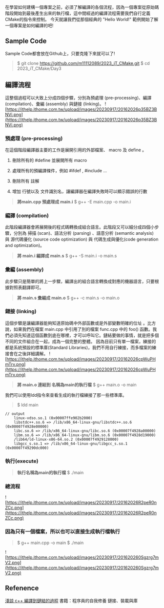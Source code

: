在學習如何建構一個專案之前，必須了解編譯的各個流程，因為一個專案從原始碼階段開始到最後產生出來的執行檔，這中間經過的編譯流程需要我們自行定義CMake的指令來控制。
今天就讓我們從那個經典的 "Hello World!" 範例開始了解一個專案是如何編譯的吧!
## Sample Code
Sample Code都會放在Github上，只要克隆下來就可以了!
> $ git clone https://github.com/m11112089/2023_iT_CMake.git
> $ cd 2023_iT_CMake/Day3
## 編譯流程
這整個過程可以大致上分成四個步驟，分別為預處理 (pre-processing)、編譯 (compilation)、彙編 (assembly) 與鏈接 (linking)。
![https://ithelp.ithome.com.tw/upload/images/20230917/20162026p35BZ3BNVi.png](https://ithelp.ithome.com.tw/upload/images/20230917/20162026p35BZ3BNVi.png)


### 預處理 (pre-processing)
在這個階段編譯器主要的工作是展開引用的外部檔案、 macro 及 define 。

1. 刪除所有的 #define 並展開所有 macro

2. 處理所有的預編譯條件，例如 #ifdef , #include ...

3. 刪除所有 註解

4. 增加 行號以及 文件識別名，讓編譯器在編譯失敗時可以顯示錯誤的行數

>**將main.cpp 預處理成 main.i**
> $ g++ -E main.cpp -o main.i

### 編譯 (compilation)
此階段編譯器會將展開後的程式碼轉換成組合語言。此階段又可以細分成四個小步驟，分別為 掃描 (scan)、語法分析 (parsing) 、語意分析 (semantic analysis) 與 源代碼優化 (source code optimization) 與 代碼生成與優化(code generation and optimization)。


>**將 main.i 編譯成 main.s**
> $ g++ -S main.i -o main.s

### 彙編 (assembly)
此步驟只是簡單的將上一步驟，編譯出的組合語言轉換成對應的機器語言，只要根據對照表翻譯即可。

>**將 main.s 彙編成 main.o**
> $ g++ -c main.s -o main.o
### 鏈接 (linking)
這個步驟是讓編譯器能夠知道原始碼中外部函數或是外部變數明確的位址 。比方說，如果我們在檔案 main.cpp 中引用了別的檔案 func.cpp 中的 foo() 函數。我們必須先知道這個函數到底在哪裡，才可以呼叫它。鏈結要做的事情，就是把多個不同的文件組合在一起，成為一個完整的整體。
因為目前只有單一檔案，練接的都是系統預設的標準庫(Standard Libraries)，我們不用自行練接，而多檔案的練接會在之後詳細講解。
![https://ithelp.ithome.com.tw/upload/images/20230917/20162026cpWuPHmTrv.png](https://ithelp.ithome.com.tw/upload/images/20230917/20162026cpWuPHmTrv.png)

>**將 main.o 連結到 名稱為main的執行檔**
> $ g++ main.o -o main

我們可以使用ldd指令來查看生成的執行檔練接了那一些標準庫。
> $ ldd main
```
// output
	linux-vdso.so.1 (0x00007ffe902b2000)
	libstdc++.so.6 => /lib/x86_64-linux-gnu/libstdc++.so.6 (0x00007f4928e00000)
	libc.so.6 => /lib/x86_64-linux-gnu/libc.so.6 (0x00007f4928a00000)
	libm.so.6 => /lib/x86_64-linux-gnu/libm.so.6 (0x00007f4928d19000)
	/lib64/ld-linux-x86-64.so.2 (0x00007f4929128000)
	libgcc_s.so.1 => /lib/x86_64-linux-gnu/libgcc_s.so.1 (0x00007f49290dc000)
```
### 執行(execute)
>**執行名稱為main的執行檔**
> $ ./main
### 總流程
![https://ithelp.ithome.com.tw/upload/images/20230917/20162026R2peR0nZCc.png](https://ithelp.ithome.com.tw/upload/images/20230917/20162026R2peR0nZCc.png)



### 因為只有一個檔案，所以也可以直接生成執行檔執行
> $ g++ main.cpp -o main
> $ ./main

![https://ithelp.ithome.com.tw/upload/images/20230917/201620260Sgzrg7mV2.png](https://ithelp.ithome.com.tw/upload/images/20230917/201620260Sgzrg7mV2.png)



## Refenence
[淺談 c++ 編譯到鏈結的過程](https://medium.com/@alastor0325/https-medium-com-alastor0325-compilation-to-linking-c07121e2803)
書籍：程序員的自我修養 鏈接、裝載與庫